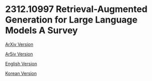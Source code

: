 # 2312.10997 Retrieval-Augmented Generation for Large Language Models A Survey

[ArXiv Version](https://arxiv.org/abs/2312.10997)

[Ar5iv Version](https://ar5iv.org/abs/2312.10997)

[English Version](https://raw.githack.com/kh-kim/arxiv-translator/master/papers/2312.10997/paper.en.html)

[Korean Version](https://raw.githack.com/kh-kim/arxiv-translator/master/papers/2312.10997/paper.ko.html)